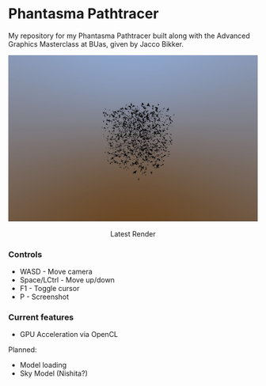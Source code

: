 # Phantasma Pathtracer

My repository for my Phantasma Pathtracer built along with the Advanced Graphics Masterclass at BUas, given by Jacco Bikker.
<p align="center">
<img src="https://raw.githubusercontent.com/WhatevvsDev/Phantasma/master/AdvGfx/render.jpg" max-height=480px>
</p>
<p align="center">
Latest Render 
</p>

### Controls
- WASD - Move camera
- Space/LCtrl - Move up/down
- F1 - Toggle cursor
- P - Screenshot

### Current features
- GPU Acceleration via OpenCL

Planned:
- Model loading
- Sky Model (Nishita?)
